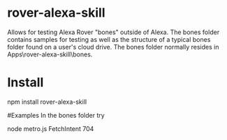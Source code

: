 # rover-alexa-skill
Allows for testing Alexa Rover "bones" outside of Alexa.  The bones folder contains samples for testing as well as the structure of a 
typical bones folder found on a user's cloud drive.  The bones folder normally resides in Apps\rover-alexa-skill\bones.  

# Install
npm install rover-alexa-skill


#Examples
In the bones folder try

node metro.js FetchIntent 704

